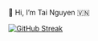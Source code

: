   👋 Hi, I’m Tai Nguyen 🇻🇳

[![GitHub Streak](http://github-readme-streak-stats.herokuapp.com?user=nphattai&theme=radical&date_format=M%20j%5B%2C%20Y%5D)](https://git.io/streak-stats)

<!---
nphattai/nphattai is a ✨ special ✨ repository because its `README.md` (this file) appears on your GitHub profile.
You can click the Preview link to take a look at your changes.
--->
